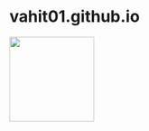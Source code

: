 # vahit01.github.io
 <a href="https://app.patika.dev/akgnvahit">
 <img src="https://imgyukle.com/f/2022/09/16/nBUBUt.png" width="150"></a>

